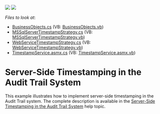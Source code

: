 <!-- default badges list -->
[![](https://img.shields.io/badge/Open_in_DevExpress_Support_Center-FF7200?style=flat-square&logo=DevExpress&logoColor=white)](https://supportcenter.devexpress.com/ticket/details/E1808)
[![](https://img.shields.io/badge/📖_How_to_use_DevExpress_Examples-e9f6fc?style=flat-square)](https://docs.devexpress.com/GeneralInformation/403183)
<!-- default badges end -->
<!-- default file list -->
*Files to look at*:

* [BusinessObjects.cs](./CS/AuditDemo.Module/BusinessObjects.cs) (VB: [BusinessObjects.vb](./VB/AuditDemo.Module/BusinessObjects.vb))
* [MSSqlServerTimestampStrategy.cs](./CS/AuditDemo.Module/MSSqlServerTimestampStrategy.cs) (VB: [MSSqlServerTimestampStrategy.vb](./VB/AuditDemo.Module/MSSqlServerTimestampStrategy.vb))
* [WebServiceTimestampStrategy.cs](./CS/AuditDemo.Module/WebServiceTimestampStrategy.cs) (VB: [WebServiceTimestampStrategy.vb](./VB/AuditDemo.Module/WebServiceTimestampStrategy.vb))
* [TimestampService.asmx.cs](./CS/TimestampWebService/TimestampService.asmx.cs) (VB: [TimestampService.asmx.vb](./VB/TimestampWebService/TimestampService.asmx.vb))
<!-- default file list end -->
# Server-Side Timestamping in the Audit Trail System


<p>This example illustrates how to implement server-side timestamping in the Audit Trail system. The complete description is available in the <a href="http://documentation.devexpress.com/#Xaf/CustomDocument2784">Server-Side Timestamping in the Audit Trail System</a> help topic.</p>

<br/>


